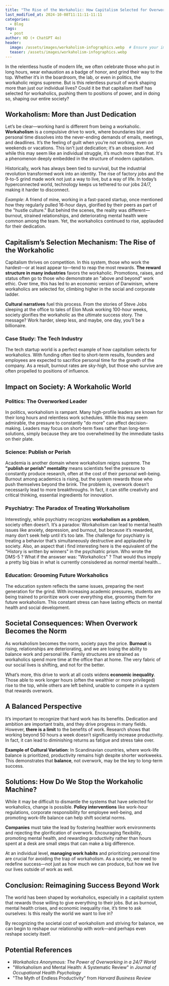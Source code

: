 ```yaml
---
title: "The Rise of the Workaholic: How Capitalism Selected for Overwork and Is Shaping Society"
last_modified_at: 2024-10-08T11:11:11-11:11
categories:
  - Blog
tags:
  - post
author: HD (+ ChatGPT 4o)
header:
  image: /assets/images/workaholism-infographics.webp  # Ensure your images are stored in the appropriate folder
  teaser: /assets/images/workaholism-infographics.webp 
---
```


In the relentless hustle of modern life, we often celebrate those who put in long hours, wear exhaustion as a badge of honor, and grind their way to the top. Whether it’s in the boardroom, the lab, or even in politics, the workaholic reigns supreme. But is this relentless pursuit of work shaping more than just our individual lives? Could it be that capitalism itself has selected for workaholics, pushing them to positions of power, and in doing so, shaping our entire society?

## Workaholism: More than Just Dedication

Let’s be clear—working hard is different from being a workaholic. **Workaholism** is a compulsive drive to work, where boundaries blur and personal time dissolves into the never-ending demands of emails, meetings, and deadlines. It’s the feeling of guilt when you’re not working, even on weekends or vacations. This isn't just dedication; it’s an obsession. And while this may seem like an individual struggle, it’s much more than that. It's a phenomenon deeply embedded in the structure of modern capitalism.

Historically, work has always been tied to survival, but the industrial revolution transformed work into an identity. The rise of factory jobs and the 9-to-5 grind made work not just a way to live, but a way of life. In today’s hyperconnected world, technology keeps us tethered to our jobs 24/7, making it harder to disconnect.

*Example*: A friend of mine, working in a fast-paced startup, once mentioned how they regularly pulled 16-hour days, glorified by their peers as part of the "hustle culture." But behind the scenes, the reality was different—burnout, strained relationships, and deteriorating mental health were common among the team. Yet, the workaholics continued to rise, applauded for their dedication.

## Capitalism’s Selection Mechanism: The Rise of the Workaholic

Capitalism thrives on competition. In this system, those who work the hardest—or at least appear to—tend to reap the most rewards. **The reward structure in many industries** favors the workaholic. Promotions, raises, and status often go to those who demonstrate an "above and beyond" work ethic. Over time, this has led to an economic version of Darwinism, where workaholics are selected for, climbing higher in the social and corporate ladder.

**Cultural narratives** fuel this process. From the stories of Steve Jobs sleeping at the office to tales of Elon Musk working 100-hour weeks, society glorifies the workaholic as the ultimate success story. The message? Work harder, sleep less, and maybe, one day, you’ll be a billionaire.

### Case Study: The Tech Industry

The tech startup world is a perfect example of how capitalism selects for workaholics. With funding often tied to short-term results, founders and employees are expected to sacrifice personal time for the growth of the company. As a result, burnout rates are sky-high, but those who survive are often propelled to positions of influence.

## Impact on Society: A Workaholic World

### Politics: The Overworked Leader

In politics, workaholism is rampant. Many high-profile leaders are known for their long hours and relentless work schedules. While this may seem admirable, the pressure to constantly "do more" can affect decision-making. Leaders may focus on short-term fixes rather than long-term solutions, simply because they are too overwhelmed by the immediate tasks on their plate.

### Science: Publish or Perish

Academia is another domain where workaholism reigns supreme. The **"publish or perish" mentality** means scientists feel the pressure to constantly produce research, often at the cost of their personal well-being. Burnout among academics is rising, but the system rewards those who push themselves beyond the brink. The problem is, overwork doesn’t necessarily lead to more breakthroughs. In fact, it can stifle creativity and critical thinking, essential ingredients for innovation.

### Psychiatry: The Paradox of Treating Workaholism

Interestingly, while psychiatry recognizes **workaholism as a problem**, society often doesn’t. It’s a paradox: Workaholism can lead to mental health issues like anxiety, depression, and burnout, but because it’s rewarded, many don’t seek help until it’s too late. The challenge for psychiatry is treating a behavior that’s simultaneously destructive and applauded by society.
Also, an aspect that i find interesting here is the equivalent of the "History is written by winners" in the psychiatric prism. Who wrote the DMS-5 ? What if the answser was: "Workaholics" ? That would thus impply a pretty big bias in what is currently consisdered as *normal* mental health...

### Education: Grooming Future Workaholics

The education system reflects the same issues, preparing the next generation for the grind. With increasing academic pressures, students are being trained to prioritize work over everything else, grooming them for future workaholism. This constant stress can have lasting effects on mental health and social development.

## Societal Consequences: When Overwork Becomes the Norm

As workaholism becomes the norm, society pays the price. **Burnout** is rising, relationships are deteriorating, and we are losing the ability to balance work and personal life. Family structures are strained as workaholics spend more time at the office than at home. The very fabric of our social lives is shifting, and not for the better.

What’s more, this drive to work at all costs widens **economic inequality**. Those able to work longer hours (often the wealthier or more privileged) rise to the top, while others are left behind, unable to compete in a system that rewards overwork.

## A Balanced Perspective

It’s important to recognize that hard work has its benefits. Dedication and ambition are important traits, and they drive progress in many fields. However, **there is a limit** to the benefits of work. Research shows that working beyond 50 hours a week doesn’t significantly increase productivity. In fact, it can lead to diminishing returns as fatigue and stress take over.

**Example of Cultural Variation**: In Scandinavian countries, where work-life balance is prioritized, productivity remains high despite shorter workweeks. This demonstrates that **balance**, not overwork, may be the key to long-term success.

## Solutions: How Do We Stop the Workaholic Machine?

While it may be difficult to dismantle the systems that have selected for workaholics, change is possible. **Policy interventions** like work-hour regulations, corporate responsibility for employee well-being, and promoting work-life balance can help shift societal norms.

**Companies** must take the lead by fostering healthier work environments and rejecting the glorification of overwork. Encouraging flexibility, promoting mental health, and rewarding productivity rather than hours spent at a desk are small steps that can make a big difference.

At an individual level, **managing work habits** and prioritizing personal time are crucial for avoiding the trap of workaholism. As a society, we need to redefine success—not just as how much we can produce, but how we live our lives outside of work as well.

## Conclusion: Reimagining Success Beyond Work

The world has been shaped by workaholics, especially in a capitalist system that rewards those willing to give everything to their jobs. But as burnout, mental health crises, and economic inequality rise, it’s time to ask ourselves: Is this really the world we want to live in?

By recognizing the societal cost of workaholism and striving for balance, we can begin to reshape our relationship with work—and perhaps even reshape society itself.

## Potential References

- *Workaholics Anonymous: The Power of Overworking in a 24/7 World*
- "Workaholism and Mental Health: A Systematic Review" in *Journal of Occupational Health Psychology*
- "The Myth of Endless Productivity" from *Harvard Business Review*

